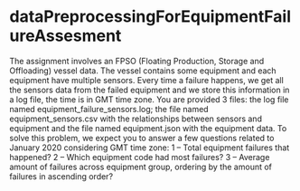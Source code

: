 # dataPreprocessingForEquipmentFailureAssesment


The assignment involves an FPSO (Floating Production, Storage and Offloading) vessel data. The vessel contains some equipment and each equipment have multiple sensors. Every time a failure happens, we get all
the sensors data from the failed equipment and we store this information in a log file, the time is in GMT time zone.
You are provided 3 files: the log file named equipment_failure_sensors.log; the file named
equipment_sensors.csv with the relationships between sensors and equipment and the file named
equipment.json with the equipment data.
To solve this problem, we expect you to answer a few questions related to January 2020 considering GMT time
zone:
1 – Total equipment failures that happened?
2 – Which equipment code had most failures?
3 – Average amount of failures across equipment group, ordering by the amount of failures in ascending order?
